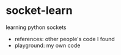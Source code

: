 # socket-learn
learning python sockets

- references: other people's code I found
- playground: my own code